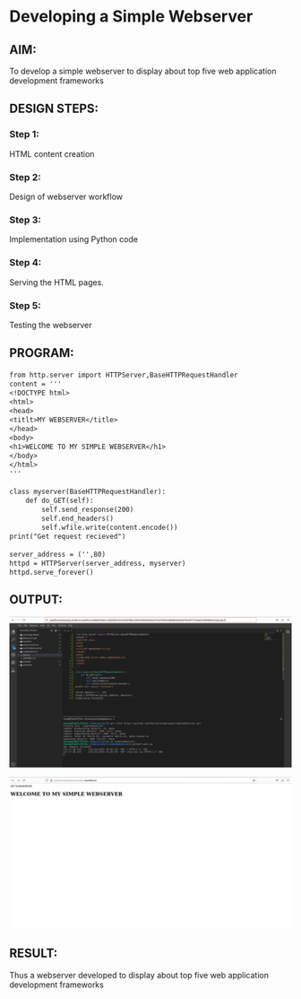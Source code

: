 # Developing a Simple Webserver
## AIM:
To develop a simple webserver to display about top five web application development frameworks

## DESIGN STEPS:
### Step 1: 
HTML content creation
### Step 2:
Design of webserver workflow
### Step 3:
Implementation using Python code
### Step 4:
Serving the HTML pages.
### Step 5:
Testing the webserver

## PROGRAM:
```
from http.server import HTTPServer,BaseHTTPRequestHandler
content = '''
<!DOCTYPE html>
<html>
<head>
<titlt>MY WEBSERVER</title>
</head>
<body>
<h1>WELCOME TO MY SIMPLE WEBSERVER</h1>
</body>
</html>
'''

class myserver(BaseHTTPRequestHandler):
    def do_GET(self): 
        self.send_response(200)
        self.end_headers()
        self.wfile.write(content.encode())
print("Get request recieved")

server_address = ('',80)
httpd = HTTPServer(server_address, myserver)
httpd.serve_forever()
```



## OUTPUT:


![](./webserver.png)

![](./output1.png)
   

 
 
 
 
 
     
     
   

## RESULT:
  Thus a webserver developed to display about top five web application development frameworks
